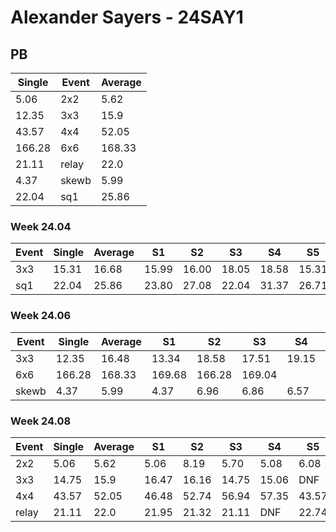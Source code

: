 # Alexander Sayers - 24SAY1

## PB
|Single|Event|Average|
|----|----|----|
|5.06|2x2|5.62|
|12.35|3x3|15.9|
|43.57|4x4|52.05|
|166.28|6x6|168.33|
|21.11|relay|22.0|
|4.37|skewb|5.99|
|22.04|sq1|25.86|
### Week 24.04
|Event|Single|Average|S1|S2|S3|S4|S5|
|-----|-------|------|--|--|--|--|--|
|3x3|15.31|16.68|15.99|16.00|18.05|18.58|15.31|
|sq1|22.04|25.86|23.80|27.08|22.04|31.37|26.71|
### Week 24.06
|Event|Single|Average|S1|S2|S3|S4|S5|
|-----|-------|------|--|--|--|--|--|
|3x3|12.35|16.48|13.34|18.58|17.51|19.15|12.35|
|6x6|166.28|168.33|169.68|166.28|169.04| | |
|skewb|4.37|5.99|4.37|6.96|6.86|6.57|4.55|
### Week 24.08
|Event|Single|Average|S1|S2|S3|S4|S5|
|-----|-------|------|--|--|--|--|--|
|2x2|5.06|5.62|5.06|8.19|5.70|5.08|6.08|
|3x3|14.75|15.9|16.47|16.16|14.75|15.06|DNF|
|4x4|43.57|52.05|46.48|52.74|56.94|57.35|43.57|
|relay|21.11|22.0|21.95|21.32|21.11|DNF|22.74|
